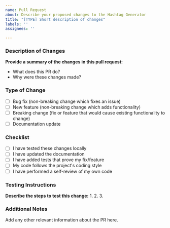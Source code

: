 ```yaml
---
name: Pull Request
about: Describe your proposed changes to the Hashtag Generator
title: "[TYPE] Short description of changes"
labels: ''
assignees: ''

---
```


### Description of Changes
**Provide a summary of the changes in this pull request:**
- What does this PR do?
- Why were these changes made?

### Type of Change
- [ ] Bug fix (non-breaking change which fixes an issue)
- [ ] New feature (non-breaking change which adds functionality)
- [ ] Breaking change (fix or feature that would cause existing functionality to change)
- [ ] Documentation update

### Checklist
- [ ] I have tested these changes locally
- [ ] I have updated the documentation
- [ ] I have added tests that prove my fix/feature
- [ ] My code follows the project's coding style
- [ ] I have performed a self-review of my own code

### Testing Instructions
**Describe the steps to test this change:**
1. 
2. 
3. 

### Additional Notes
Add any other relevant information about the PR here.
